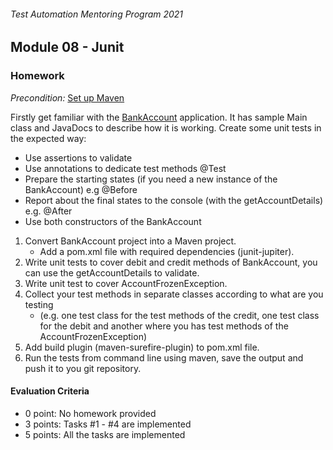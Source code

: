 ###### Test Automation Mentoring Program 2021

## Module 08 - Junit

### Homework
_Precondition:_
[Set up Maven](https://www.tutorialspoint.com/maven/maven_environment_setup.htm)

Firstly get familiar with the [BankAccount](BankAccount) application. It has sample Main class and JavaDocs to describe how it is working.
Create some unit tests in the expected way:
* Use assertions to validate
* Use annotations to dedicate test methods @Test 
* Prepare the starting states (if you need a new instance of the BankAccount) e.g @Before
* Report about the final states to the console (with the getAccountDetails) e.g. @After
* Use both constructors of the BankAccount

1. Convert BankAccount project into a Maven project.
   * Add a pom.xml file with required dependencies (junit-jupiter).
2. Write unit tests to cover debit and credit methods of BankAccount, you can use the getAccountDetails to validate.
3. Write unit test to cover AccountFrozenException.
4. Collect your test methods in separate classes according to what are you testing
   * (e.g. one test class for the test methods of the credit, one test class for the debit and another where you has test methods of the AccountFrozenException)
5. Add build plugin (maven-surefire-plugin) to pom.xml file.
6. Run the tests from command line using maven, save the output and push it to you git repository.

#### Evaluation Criteria
* 0 point: No homework provided
* 3 points: Tasks #1 - #4 are implemented
* 5 points: All the tasks are implemented
